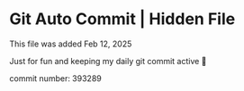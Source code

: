 # Git Auto Commit | Hidden File

This file was added Feb 12, 2025

Just for fun and keeping my daily git commit active 🤪

commit number: 393289

